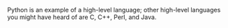 Python is an example of a high-level language; other high-level languages you might have heard of are C, C++, Perl, and Java.

